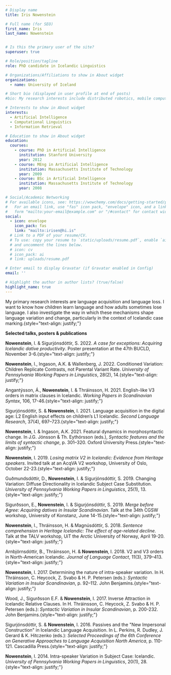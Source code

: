 ```yaml
---
# Display name
title: Iris Nowenstein

# Full name (for SEO)
first_name: Iris
last_name: Nowenstein


# Is this the primary user of the site?
superuser: true

# Role/position/tagline
role: PhD candidate in Icelandic Linguistics

# Organizations/Affiliations to show in About widget
organizations:
  - name: University of Iceland

# Short bio (displayed in user profile at end of posts)
#bio: My research interests include distributed robotics, mobile computing and programmable matter.

# Interests to show in About widget
interests:
  - Artificial Intelligence
  - Computational Linguistics
  - Information Retrieval

# Education to show in About widget
education:
  courses:
    - course: PhD in Artificial Intelligence
      institution: Stanford University
      year: 2012
    - course: MEng in Artificial Intelligence
      institution: Massachusetts Institute of Technology
      year: 2009
    - course: BSc in Artificial Intelligence
      institution: Massachusetts Institute of Technology
      year: 2008

# Social/Academic Networking
# For available icons, see: https://wowchemy.com/docs/getting-started/page-builder/#icons
#   For an email link, use "fas" icon pack, "envelope" icon, and a link in the
#   form "mailto:your-email@example.com" or "/#contact" for contact widget.
social:
  - icon: envelope
    icon_pack: fas
    link: "mailto:irisen@hi.is"
  # Link to a PDF of your resume/CV.
  # To use: copy your resume to `static/uploads/resume.pdf`, enable `ai` icons in `params.yaml`,
  # and uncomment the lines below.
  # icon: cv
  # icon_pack: ai
  # link: uploads/resume.pdf

# Enter email to display Gravatar (if Gravatar enabled in Config)
email: ''

# Highlight the author in author lists? (true/false)
highlight_name: true
---
```


My primary research interests are language acquisition and language loss. I want to know how children learn language and how adults sometimes lose language. I also investigate the way in which these mechanisms shape language variation and change, particularly in the context of Icelandic case marking.{style="text-align: justify;"}



**Selected talks, posters & publications**

**Nowenstein**, I. & Sigurjónsdóttir, S. 2022.  _A case for exceptions: Acquiring Icelandic dative productivity_. Poster presentation at the 47th BUCLD, November 3-6.{style="text-align: justify;"}


**Nowenstein**, I., Ingason, A.K. & Wallenberg, J. 2022. Conditioned Variation: Children Replicate Contrasts, not Parental Variant Rate. _University of Pennsylvania Working Papers in Linguistics_, 28(2), 14.{style="text-align: justify;"}


Angantýsson, Á., **Nowenstein**, I. & Thráinsson, H. 2021. English-like V3 orders in matrix clauses in Icelandic. _Working Papers in Scandinavian Syntax_, 106, 17-46.{style="text-align: justify;"}


Sigurjónsdóttir, S. & **Nowenstein**, I. 2021. Language acquisition in the digital age: L2 English input effects on children’s L1 Icelandic. _Second Language Research_, 37(4), 697–723.{style="text-align: justify;"}


**Nowenstein**, I. & Ingason, A.K. 2021. Featural dynamics in morphosyntactic change. In J.G. Jónsson & Th. Eythórsson (eds.), _Syntactic features and the limits of syntactic change_, p. 301–320. Oxford University Press.{style="text-align: justify;"} 


**Nowenstein**, I. 2019. _Losing matrix V2 in Icelandic: Evidence from Heritage speakers_. Invited talk at an AcqVA V2 workshop, University of Oslo, October 22-23.{style="text-align: justify;"}


Guðmundsdóttir, D., **Nowenstein**, I. & Sigurjónsdóttir, S. 2019. Changing Variation: Diffuse Directionality in Icelandic Subject Case Substitution. _University of Pennsylvania Working Papers in Linguistics_, 25(1), 13.{style="text-align: justify;"}


Sigurðsson, E., **Nowenstein**, I. & Sigurjónsdóttir, S. 2019. _Merge before Agree: Acquiring datives in Insular Scandinavian_. Talk at the 34th CGSW workshop, University of Konstanz, June 14-15.{style="text-align: justify;"}


**Nowenstein**, I., Thráinsson, H. & Magnúsdóttir, S. 2018. _Sentence comprehension in Heritage Icelandic: The effect of age-related decline_. Talk at the TALV workshop, UiT the Arctic University of Norway, April 19-20.{style="text-align: justify;"}


Arnbjörnsdóttir, B., Thráinsson, H. & **Nowenstein**, I. 2018. V2 and V3 orders in North-American Icelandic. _Journal of Language Contact_, 11(3), 379–413.{style="text-align: justify;"}


**Nowenstein**, I. 2017. Determining the nature of intra-speaker variation. In H. Thráinsson, C. Heycock, Z. Svabo & H. P. Petersen (eds.): _Syntactic Variation in Insular Scandinavian_, p. 92–112. John Benjamins.{style="text-align: justify;"}


Wood, J., Sigurðsson E.F. & **Nowenstein**, I. 2017. Inverse Attraction in Icelandic Relative Clauses. In H. Thráinsson, C. Heycock, Z. Svabo & H. P. Petersen (eds.): _Syntactic Variation in Insular Scandinavian_, p. 200-232. John Benjamins.{style="text-align: justify;"}


Sigurjónsdóttir, S. & **Nowenstein**, I. 2016. Passives and the "New Impersonal Construction" in Icelandic Language Acquisition. In L. Perkins, R. Dudley, J. Gerard & K. Hitczenko (eds.): _Selected Proceedings of the 6th Conference on Generative Approaches to Language Acquisition North America_, p. 110-121. Cascadilla Press.{style="text-align: justify;"}


**Nowenstein**, I. 2014. Intra-speaker Variation in Subject Case: Icelandic. _University of Pennsylvania Working Papers in Linguistics_, 20(1), 28. {style="text-align: justify;"}
